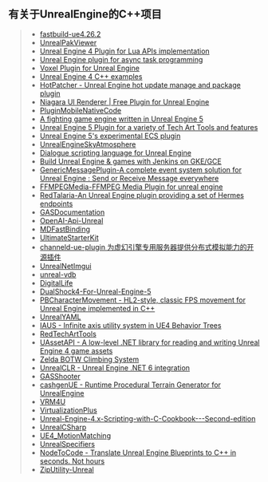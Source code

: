 ## 有关于UnrealEngine的C++项目  

>* [fastbuild-ue4.26.2](https://github.com/VicentChen/fastbuild-ue4.26.2)  
>* [UnrealPakViewer](https://github.com/jashking/UnrealPakViewer)  
>* [Unreal Engine 4 Plugin for Lua APIs implementation](https://github.com/rdeioris/LuaMachine)  
>* [Unreal Engine plugin for async task programming](https://github.com/splash-damage/future-extensions)  
>* [Voxel Plugin for Unreal Engine](https://github.com/Phyronnaz/VoxelPlugin)  
>* [Unreal Engine 4 C++ examples](https://github.com/Harrison1/unrealcpp)  
>* [HotPatcher - Unreal Engine hot update manage and package plugin](https://github.com/hxhb/HotPatcher)  
>* [Niagara UI Renderer | Free Plugin for Unreal Engine](https://github.com/SourySK/NiagaraUIRenderer)  
>* [PluginMobileNativeCode](https://github.com/Sovahero/PluginMobileNativeCode)  
>* [A fighting game engine written in Unreal Engine 5](https://github.com/WistfulHopes/NightSkyEngine)  
>* [Unreal Engine 5 Plugin for a variety of Tech Art Tools and features](https://github.com/Ryan-DowlingSoka/RedTechArtTools)  
>* [Unreal Engine 5's experimental ECS plugin](https://github.com/Megafunk/MassSample)  
>* [UnrealEngineSkyAtmosphere](https://github.com/sebh/UnrealEngineSkyAtmosphere)  
>* [Dialogue scripting language for Unreal Engine](https://github.com/redxdev/Supertalk)  
>* [Build Unreal Engine & games with Jenkins on GKE/GCE](https://github.com/falldamagestudio/UE-Jenkins-BuildSystem)  
>* [GenericMessagePlugin-A complete event system solution for Unreal Engine : Send or Receive Message everywhere](https://github.com/wangjieest/GenericMessagePlugin)  
>* [FFMPEGMedia-FFMPEG Media Plugin for unreal engine](https://github.com/bakjos/FFMPEGMedia)  
>* [RedTalaria-An Unreal Engine plugin providing a set of Hermes endpoints](https://github.com/cdpred/RedTalaria)  
>* [GASDocumentation](https://github.com/tranek/GASDocumentation)  
>* [OpenAI-Api-Unreal](https://github.com/KellanM/OpenAI-Api-Unreal)  
>* [MDFastBinding](https://github.com/DoubleDeez/MDFastBinding)  
>* [UltimateStarterKit](https://github.com/hfjooste/UltimateStarterKit)  
>* [channeld-ue-plugin 为虚幻引擎专用服务器提供分布式模拟能力的开源插件](https://github.com/metaworking/channeld-ue-plugin)  
>* [UnrealNetImgui](https://github.com/sammyfreg/UnrealNetImgui)  
>* [unreal-vdb](https://github.com/eidosmontreal/unreal-vdb)  
>* [DigitalLife](https://github.com/QSWWLTN/DigitalLife)
>* [DualShock4-For-Unreal-Engine-5](https://github.com/DarknessFX/DualShock4-For-Unreal-Engine-5)
>* [PBCharacterMovement - HL2-style, classic FPS movement for Unreal Engine implemented in C++](https://github.com/ProjectBorealis/PBCharacterMovement)
>* [UnrealYAML](https://github.com/jwindgassen/UnrealYAML)
>* [IAUS - Infinite axis utility system in UE4 Behavior Trees](https://github.com/ProjectBorealis/IAUS)
>* [RedTechArtTools](https://github.com/Ryan-DowlingSoka/RedTechArtTools)
>* [UAssetAPI - A low-level .NET library for reading and writing Unreal Engine 4 game assets](https://github.com/atenfyr/UAssetAPI)
>* [Zelda BOTW Climbing System](https://github.com/VitorCantao/ZeldaBotwClimbingSystem)
>* [UnrealCLR - Unreal Engine .NET 6 integration](https://github.com/nxrighthere/UnrealCLR)
>* [GASShooter](https://github.com/tranek/GASShooter)
>* [cashgenUE - Runtime Procedural Terrain Generator for UnrealEngine](https://github.com/midgen/cashgenUE)
>* [VRM4U](https://github.com/ruyo/VRM4U)
>* [VirtualizationPlus](https://github.com/VesCodes/VirtualizationPlus)
>* [Unreal-Engine-4.x-Scripting-with-C-Cookbook---Second-edition](https://github.com/PacktPublishing/Unreal-Engine-4.x-Scripting-with-C-Cookbook---Second-edition)
>* [UnrealCSharp](https://github.com/crazytuzi/UnrealCSharp)
>* [UE4_MotionMatching](https://github.com/Hethger/UE4_MotionMatching-)
>* [UnrealSpecifiers](https://github.com/fjz13/UnrealSpecifiers)
>* [NodeToCode - Translate Unreal Engine Blueprints to C++ in seconds. Not hours](https://github.com/protospatial/NodeToCode)
>* [ZipUtility-Unreal](https://github.com/getnamo/ZipUtility-Unreal)  
